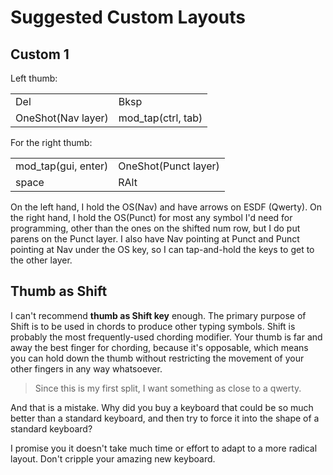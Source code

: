# Suggested Custom Layouts

## Custom 1

Left thumb:

|||
|-----|----|
|Del|Bksp|
|OneShot(Nav layer)|mod_tap(ctrl, tab)|

For the right thumb:

|||
|-----|----|
|mod_tap(gui, enter)| OneShot(Punct layer)|
|space|RAlt|

On the left hand, I hold the OS(Nav) and have arrows on ESDF (Qwerty). On the right hand, I hold the OS(Punct) for most any symbol I'd need for programming,
other than the ones on the shifted num row, but I do put parens on the Punct layer. I also have Nav pointing at Punct and Punct pointing at Nav under the OS key,
so I can tap-and-hold the keys to get to the other layer.

## Thumb as Shift

I can't recommend **thumb as Shift key** enough. The primary purpose of Shift is to be used in chords to produce other typing symbols. Shift is probably the most
frequently-used chording modifier. Your thumb is far and away the best finger for chording, because it's opposable, which means you can hold down the thumb without
restricting the movement of your other fingers in any way whatsoever.

> Since this is my first split, I want something as close to a qwerty.

And that is a mistake. Why did you buy a keyboard that could be so much better than a standard keyboard, and then try to force it into the shape of a standard keyboard?

I promise you it doesn't take much time or effort to adapt to a more radical layout. Don't cripple your amazing new keyboard.
